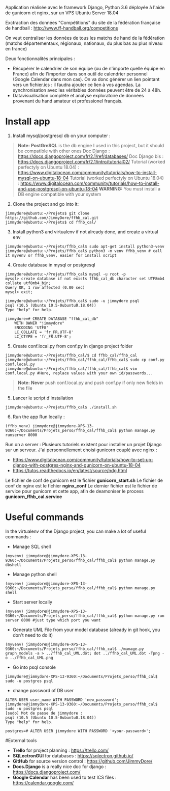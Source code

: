Application réalisée avec le framework Django, Python 3.6
déployée à l'aide de gunicorn et nginx, sur un VPS Ubuntu Server 18.04 

Exctraction des données "Compétitions" du site de la fédération française de handball : http://www.ff-handball.org/competitions 

On veut centraliser les données de tous les matchs de hand de la fédération (matchs départementaux, régionaux, nationaux, du plus bas au plus niveau en france)

Deux fonctionnalités principales : 
- Récupérer le calendrier de son équipe (ou de n'importe quelle équipe en France) afin de l'importer dans son outil de calendrier personnel (Google Calendar dans mon cas). On va donc générer un lien pointant vers un fichier.ics : il faudra ajouter ce lien à vos agendas. La synchronisation avec les véritables données peuvent être de 24 à 48h.
- Datavisualisation complète et analyse exploratoire de données provenant du hand amateur et professionel français.

# Install app
1) Install mysql/postgresql db on your computer : 
> **Note:** **PostGreSQL** is the db engine I used in this project, but it should be compatible with other ones
Doc Django : https://docs.djangoproject.com/fr/2.1/ref/databases/
Doc Django bis : https://docs.djangoproject.com/fr/2.1/intro/tutorial02/
Tutorial (worked perfectyly on Ubuntu 18.04) : https://www.digitalocean.com/community/tutorials/how-to-install-mysql-on-ubuntu-18-04
Tutorial (worked perfectyly on Ubuntu 18.04) : https://www.digitalocean.com/community/tutorials/how-to-install-and-use-postgresql-on-ubuntu-18-04
> **WARNING:** You must install a DB engine compatible with your system


2) Clone the project and go into it: 
```console
jimmydore@ubuntu:~/Projets$ git clone https://github.com/JimmyDore/ffhb_cal.git
jimmydore@ubuntu:~/Projets$ cd ffhb_cal/
```

3) Install python3 and virtualenv if not already done, and create a virtual env
```console
jimmydore@ubuntu:~/Projets/ffhb_cal$ sudo apt-get install python3-venv
jimmydore@ubuntu:~/Projets/ffhb_cal$ python3 -m venv ffhb_venv # call it myvenv or ffhb_venv, easier for install script
```

4) Create database in mysql or postgresql
```console
jimmydore@ubuntu:~/Projets/ffhb_cal$ mysql -u root -p
mysql> create database if not exists ffhb_cal_db character set UTF8mb4 collate utf8mb4_bin;
Query OK, 1 row affected (0.00 sec)
mysql> exit;
```
```console
jimmydore@ubuntu:~/Projets/ffhb_cal$ sudo -u jimmydore psql
psql (10.5 (Ubuntu 10.5-0ubuntu0.18.04))
Type "help" for help.

jimmydore=# CREATE DATABASE "ffhb_cal_db" 
    WITH OWNER "jimmydore"
    ENCODING 'UTF8'
    LC_COLLATE = 'fr_FR.UTF-8'
    LC_CTYPE = 'fr_FR.UTF-8';
```

5) Create conf.local.py from conf.py in django project folder
```console
jimmydore@ubuntu:~/Projets/ffhb_cal/$ cd ffhb_cal/ffhb_cal
jimmydore@ubuntu:~/Projets/ffhb_cal/ffhb_cal/ffhb_cal$ sudo cp conf.py conf.local.py
jimmydore@ubuntu:~/Projets/ffhb_cal/ffhb_cal/ffhb_cal$ vim conf.local.py #Here, replace values with your own id/passwords...
```
> **Note:** **Never** push conf.local.py and push conf.py if only new fields in the file


5) Lancer le script d'installation

```console
jimmydore@ubuntu:~/Projets/ffhb_cal$ ./install.sh
```

6) Run the app
Run locally :
```console
(ffhb_venv) jimmydore@jimmydore-XPS-13-9360:~/Documents/Projets_perso/ffhb_cal/ffhb_cal$ python manage.py runserver 8000
```

Run on a server :
Plusieurs tutoriels existent pour installer un projet Django sur un serveur. J'ai personnellement choisi gunicorn couplé avec nginx :
- https://www.digitalocean.com/community/tutorials/how-to-set-up-django-with-postgres-nginx-and-gunicorn-on-ubuntu-18-04
- https://tutos.readthedocs.io/en/latest/source/ndg.html

Le fichier de conf de gunicorn est le fichier **gunicorn_start.sh**
Le fichier de conf de nginx est le fichier **nginx_conf**
Le dernier fichier est le fichier de service pour gunicorn et cette app, afin de deamoniser le process **gunicorn_ffhb_cal.service**

# Useful commands
In the virtualenv of the Django project, you can make a lot of useful commands :

- Manage SQL shell
```console
(myvenv) jimmydore@jimmydore-XPS-13-9360:~/Documents/Projets_perso/ffhb_cal/ffhb_cal$ python manage.py dbshell
```

- Manage python shell
```console
(myvenv) jimmydore@jimmydore-XPS-13-9360:~/Documents/Projets_perso/ffhb_cal/ffhb_cal$ python manage.py shell
```

- Start server locally
```console
(myvenv) jimmydore@jimmydore-XPS-13-9360:~/Documents/Projets_perso/ffhb_cal/ffhb_cal$ python manage.py run server 8000 #just type which port you want
```


- Generate UML File from your model database (already in git hook, you don't need to do it)
```console
(myvenv) jimmydore@jimmydore-XPS-13-9360:~/Documents/Projets_perso/ffhb_cal/ffhb_cal$ ./manage.py graph_models -a > ../ffhb_cal_UML.dot; dot ../ffhb_cal_UML.dot -Tpng -o ../ffhb_cal_UML.png
```

- Go into psql console
```console
jimmydore@jimmydore-XPS-13-9360:~/Documents/Projets_perso/ffhb_cal$ sudo -u postgres psql
```

- change password of DB user
```console
ALTER USER user_name WITH PASSWORD 'new_password';
jimmydore@jimmydore-XPS-13-9360:~/Documents/Projets_perso/ffhb_cal$ sudo -u postgres psql
[sudo] Mot de passe de jimmydore : 
psql (10.5 (Ubuntu 10.5-0ubuntu0.18.04))
Type "help" for help.

postgres=# ALTER USER jimmydore WITH PASSWORD '<your-password>';
```


 #External tools

 - **Trello** for project planning : https://trello.com/ 
 - **SQLectronGUI** for databases : https://sqlectron.github.io/ 
 - **GitHub** for source version control : https://github.com/JimmyDore/ 
 - **Docs.Django** is a really nice doc for django : https://docs.djangoproject.com/ 
 - **Google Calendar** has been used to test ICS files : https://calendar.google.com/